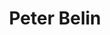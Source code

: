 ---
title: Peter Belin
email: pbelin@nd.edu
image: "/images/headshots/unknown.jpg"
description: Service Commissioner
weight: 20
params:
    hometown: ""
    major: ""
    hobbies: ""
    favoritepart: ""

social:
  - name: email
    icon: fa-regular fa-envelope
    link: mailto:pbelin@nd.edu
---